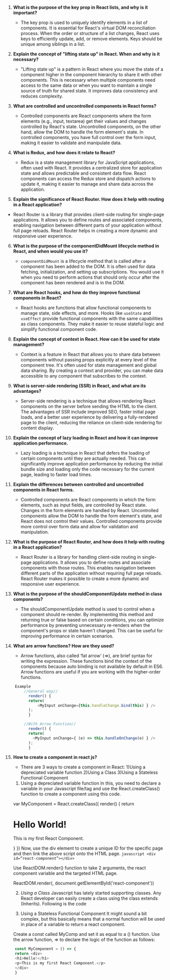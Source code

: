 1. **What is the purpose of the key prop in React lists, and why is it important?**
   - The key prop is used to uniquely identify elements in a list of components. It is essential for React's virtual DOM reconciliation process. When the order or structure of a list changes, React uses keys to efficiently update, add, or remove elements. Keys should be unique among siblings in a list.

2. **Explain the concept of "lifting state up" in React. When and why is it necessary?**
   - "Lifting state up" is a pattern in React where you move the state of a component higher in the component hierarchy to share it with other components. This is necessary when multiple components need access to the same data or when you want to maintain a single source of truth for shared state. It improves data consistency and reduces complexity.      

3. **What are controlled and uncontrolled components in React forms?**
   - Controlled components are React components where the form elements (e.g., input, textarea) get their values and changes controlled by React's state. Uncontrolled components, on the other hand, allow the DOM to handle the form element's state. In controlled components, you have full control over the form input, making it easier to validate and manipulate data.   

4. **What is Redux, and how does it relate to React?**
   - Redux is a state management library for JavaScript applications, often used with React. It provides a centralized store for application state and allows predictable and consistent data flow. React components can access the Redux store and dispatch actions to update it, making it easier to manage and share data across the application.   

5. **Explain the significance of React Router. How does it help with routing in a React  application?**
  - React Router is a library that provides client-side routing for single-page applications. It allows you to define routes and associated components, enabling navigation between different parts of your application without full page reloads. React Router helps in creating a more dynamic and responsive user experience.    

6. **What is the purpose of the componentDidMount lifecycle method in React, and when would you use it?**
   - `componentDidMount` is a lifecycle method that is called after a component has been added to the DOM. It is often used for data fetching, initialization, and setting up subscriptions. You would use it when you need to perform actions that should only occur after the component has been rendered and is in the DOM.

7. **What are React hooks, and how do they improve functional components in React?**
   - React hooks are functions that allow functional components to manage state, side effects, and more. Hooks like `useState` and `useEffect` provide functional components with the same capabilities as class components. They make it easier to reuse stateful logic and simplify functional component code.     

8. **Explain the concept of context in React. How can it be used for state management?**
   - Context is a feature in React that allows you to share data between components without passing props explicitly at every level of the component tree. It's often used for state management and global data sharing. By creating a context and provider, you can make data accessible to any component that subscribes to the context.  

9. **What is server-side rendering (SSR) in React, and what are its advantages?**
    - Server-side rendering is a technique that allows rendering React components on the server before sending the HTML to the client. The advantages of SSR include improved SEO, faster initial page loads, and a better user experience by delivering a fully-rendered page to the client, reducing the reliance on client-side rendering for content display.

10. **Explain the concept of lazy loading in React and how it can improve application performance.**
    - Lazy loading is a technique in React that defers the loading of certain components until they are actually needed. This can significantly improve application performance by reducing the initial bundle size and loading only the code necessary for the current page, leading to faster load times.
11. **Explain the differences between controlled and uncontrolled components in React forms.**
    - Controlled components are React components in which the form elements, such as input fields, are controlled by React state. Changes in the form elements are handled by React. Uncontrolled components allow the DOM to handle the form element's state, and React does not control their values. Controlled components provide more control over form data and allow for validation and manipulation.

12. **What is the purpose of React Router, and how does it help with routing in a React application?**
    - React Router is a library for handling client-side routing in single-page applications. It allows you to define routes and associate components with those routes. This enables navigation between different parts of the application without requiring full page reloads. React Router makes it possible to create a more dynamic and responsive user experience. 

13. **What is the purpose of the shouldComponentUpdate method in class components?**
    - The shouldComponentUpdate method is used to control when a component should re-render. By implementing this method and returning true or false based on certain conditions, you can optimize performance by preventing unnecessary re-renders when the component's props or state haven't changed. This can be useful for improving performance in certain scenarios.  

14. **What are arrow functions? How are they used?**
    - Arrow functions, also called ‘fat arrow‘ (=>), are brief syntax for writing the expression. These functions bind the context of the components because auto binding is not available by default in ES6. Arrow functions are useful if you are working with the higher-order functions.
```javascript
    Example
        //General way//
          render() {
          return(
              <MyInput onChange={this.handleChange.bind(this) } />
          );
          }

        //With Arrow Function//
          render() {
          return(
            <MyInput onChange={ (e) => this.handleOnChange(e) } />
          );
          }
```
15. **How to create a component in react js?**  
    - There are 3 ways to create a component in React:
    1)Using a depreciated variable function
    2)Using a Class
    3)Using a Stateless Functional Component
    1. Using a depreciated variable function
    In this, you need to declare a variable in your Javascript file/tag and use the React.createClass() function to create a component using this code.

    var MyComponent = React.createClass({
    render() {
        return <div>
        <h1>Hello World!</h1>
        <p>This is my first React Component.</p>
        </div>
    }
    })
    Now, use the div element to create a unique ID for the specific page and then link the above script onto the HTML page.
```javascript <div id=”react-component”></div>```
    

    Use ReactDOM.render() function to take 2 arguments, the react component variable and the targeted HTML page.

    ReactDOM.render(<MyComponent />, document.getElementById('react-component'))

    2. *Using a Class*
    Javascript has lately started supporting classes. Any React developer can easily create a class using the class extends (Inherits). Following is the code

    3. Using a Stateless Functional Component
    It might sound a bit complex, but this basically means that a normal function will be used in place of a variable to return a react component.

    Create a const called MyComp and set it as equal to a () function. Use the arrow function, => to declare the logic of the function as follows:
````javascript
    const MyComponent = () => {
    return <div>
    <h1>Hello!</h1>
    <p>This is my first React Component.</p>
    </div>
    }
````
